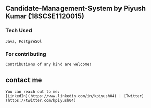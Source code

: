 ## Candidate-Management-System by Piyush Kumar (18SCSE1120015)
### Tech Used
    Java, PostgreSQl
### For contributing
    Contributions of any kind are welcome!
## contact me
    You can reach out to me:
    [LinkedIn](https://www.linkedin.com/in/kpiyush04) | [Twitter](https://twitter.com/kpiyush04)
